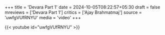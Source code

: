 +++
title = 'Devara Part 1'
date = 2024-10-05T08:22:57+05:30
draft = false
mreviews = ['Devara Part 1']
critics = ['Ajay Brahmatmaj']
source = 'uwfgVUfRNYU'
media = 'video'
+++

{{< youtube id="uwfgVUfRNYU" >}}
